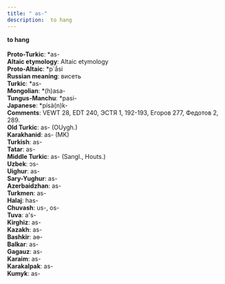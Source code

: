 ```yaml
---
title: " as-"
description:  to hang
---
```

<p data-pagefind-weight="0.5">
<strong> to hang</strong><br><br>
<strong>Proto-Turkic</strong>:  *as-<br>
<strong>Altaic etymology</strong>:  Altaic etymology<br>
<strong> Proto-Altaic</strong>:  *p`ắsi<br>
<strong>Russian meaning</strong>:  висеть<br>
<strong>Turkic</strong>:  *as-<br>
<strong>Mongolian</strong>:  *(h)asa-<br>
<strong>Tungus-Manchu</strong>:  *pasi-<br>
<strong>Japanese</strong>:  *písà(n)k-<br>
<strong>Comments</strong>:  VEWT 28, EDT 240, ЭСТЯ 1, 192-193, Егоров 277, Федотов 2, 289.<br>
<strong>Old Turkic</strong>:  as- (OUygh.)<br>
<strong>Karakhanid</strong>:  as- (MK)<br>
<strong>Turkish</strong>:  as-<br>
<strong>Tatar</strong>:  as-<br>
<strong>Middle Turkic</strong>:  as- (Sangl., Houts.)<br>
<strong>Uzbek</strong>:  ɔs-<br>
<strong>Uighur</strong>:  as-<br>
<strong>Sary-Yughur</strong>:  as-<br>
<strong>Azerbaidzhan</strong>:  as-<br>
<strong>Turkmen</strong>:  as-<br>
<strong>Halaj</strong>:  has-<br>
<strong>Chuvash</strong>:  us-, os-<br>
<strong>Tuva</strong>:  a's-<br>
<strong>Kirghiz</strong>:  as-<br>
<strong>Kazakh</strong>:  as-<br>
<strong>Bashkir</strong>:  aɵ-<br>
<strong>Balkar</strong>:  as-<br>
<strong>Gagauz</strong>:  as-<br>
<strong>Karaim</strong>:  as-<br>
<strong>Karakalpak</strong>:  as-<br>
<strong>Kumyk</strong>:  as-<br>

</p>
